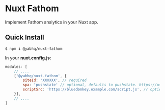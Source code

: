 
# Nuxt Fathom

Implement Fathom analytics in your Nuxt app.

## Quick Install

```
$ npm i @yabhq/nuxt-fathom
```
In your **nuxt.config.js**:
```JavaScript
modules: [
    // ....
    ['@yabhq/nuxt-fathom', {
        siteId: 'XXXXXX', // required
        spa: 'pushstate' // optional, defaults to pushstate. https://usefathom.com/support/tracking
        scriptSrc: 'https://bluedonkey.example.com/script.js', // optional, defaults to `https://cdn.usefathom.com/tracker.js`. https://usefathom.com/support/custom-domains
    }],
    // ....
]
```
